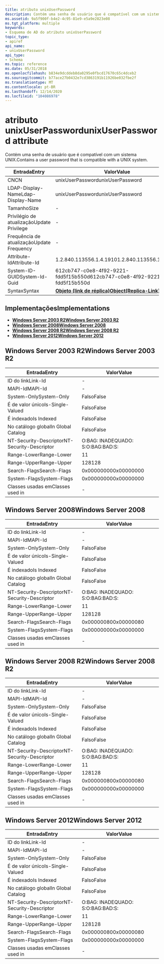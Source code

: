 ```yaml
---
title: atributo unixUserPassword
description: Contém uma senha de usuário que é compatível com um sistema UNIX.
ms.assetid: 9a5f900f-b4e2-4c95-81e9-e5a9e2823e08
ms.tgt_platform: multiple
keywords:
- Esquema de AD do atributo unixUserPassword
topic_type:
- apiref
api_name:
- unixUserPassword
api_type:
- Schema
ms.topic: reference
ms.date: 05/31/2018
ms.openlocfilehash: b834e9dcddeb8da0295e0fbcd17670c65c4dceb2
ms.sourcegitcommit: b77ace27b0432e7cd3863191b11926be032fbe2f
ms.translationtype: MT
ms.contentlocale: pt-BR
ms.lasthandoff: 12/14/2020
ms.locfileid: "104086978"
---
```

# <a name="unixuserpassword-attribute"></a><span data-ttu-id="f65a4-104">atributo unixUserPassword</span><span class="sxs-lookup"><span data-stu-id="f65a4-104">unixUserPassword attribute</span></span>

<span data-ttu-id="f65a4-105">Contém uma senha de usuário que é compatível com um sistema UNIX.</span><span class="sxs-lookup"><span data-stu-id="f65a4-105">Contains a user password that is compatible with a UNIX system.</span></span>



| <span data-ttu-id="f65a4-106">Entrada</span><span class="sxs-lookup"><span data-stu-id="f65a4-106">Entry</span></span> | <span data-ttu-id="f65a4-107">Valor</span><span class="sxs-lookup"><span data-stu-id="f65a4-107">Value</span></span> |
|-------------------|-------------------------------------------------------|
| <span data-ttu-id="f65a4-108">CN</span><span class="sxs-lookup"><span data-stu-id="f65a4-108">CN</span></span>                | <span data-ttu-id="f65a4-109">unixUserPassword</span><span class="sxs-lookup"><span data-stu-id="f65a4-109">unixUserPassword</span></span>                                      |
| <span data-ttu-id="f65a4-110">LDAP-Display-Name</span><span class="sxs-lookup"><span data-stu-id="f65a4-110">Ldap-Display-Name</span></span> | <span data-ttu-id="f65a4-111">unixUserPassword</span><span class="sxs-lookup"><span data-stu-id="f65a4-111">unixUserPassword</span></span>                                      |
| <span data-ttu-id="f65a4-112">Tamanho</span><span class="sxs-lookup"><span data-stu-id="f65a4-112">Size</span></span>              | \-                                                    |
| <span data-ttu-id="f65a4-113">Privilégio de atualização</span><span class="sxs-lookup"><span data-stu-id="f65a4-113">Update Privilege</span></span>  | \-                                                    |
| <span data-ttu-id="f65a4-114">Frequência de atualização</span><span class="sxs-lookup"><span data-stu-id="f65a4-114">Update Frequency</span></span>  | \-                                                    |
| <span data-ttu-id="f65a4-115">Attribute-Id</span><span class="sxs-lookup"><span data-stu-id="f65a4-115">Attribute-Id</span></span>      | <span data-ttu-id="f65a4-116">1.2.840.113556.1.4.1910</span><span class="sxs-lookup"><span data-stu-id="f65a4-116">1.2.840.113556.1.4.1910</span></span>                               |
| <span data-ttu-id="f65a4-117">System-ID-GUID</span><span class="sxs-lookup"><span data-stu-id="f65a4-117">System-Id-Guid</span></span>    | <span data-ttu-id="f65a4-118">612cb747-c0e8-4f92-9221-fdd5f15b550d</span><span class="sxs-lookup"><span data-stu-id="f65a4-118">612cb747-c0e8-4f92-9221-fdd5f15b550d</span></span>                  |
| <span data-ttu-id="f65a4-119">Syntax</span><span class="sxs-lookup"><span data-stu-id="f65a4-119">Syntax</span></span>            | [<span data-ttu-id="f65a4-120">**Objeto (link de réplica)**</span><span class="sxs-lookup"><span data-stu-id="f65a4-120">**Object(Replica-Link)**</span></span>](s-object-replica-link.md) |



## <a name="implementations"></a><span data-ttu-id="f65a4-121">Implementações</span><span class="sxs-lookup"><span data-stu-id="f65a4-121">Implementations</span></span>

-   [<span data-ttu-id="f65a4-122">**Windows Server 2003 R2**</span><span class="sxs-lookup"><span data-stu-id="f65a4-122">**Windows Server 2003 R2**</span></span>](#windows-server-2003-r2)
-   [<span data-ttu-id="f65a4-123">**Windows Server 2008**</span><span class="sxs-lookup"><span data-stu-id="f65a4-123">**Windows Server 2008**</span></span>](#windows-server-2008)
-   [<span data-ttu-id="f65a4-124">**Windows Server 2008 R2**</span><span class="sxs-lookup"><span data-stu-id="f65a4-124">**Windows Server 2008 R2**</span></span>](#windows-server-2008-r2)
-   [<span data-ttu-id="f65a4-125">**Windows Server 2012**</span><span class="sxs-lookup"><span data-stu-id="f65a4-125">**Windows Server 2012**</span></span>](#windows-server-2012)

## <a name="windows-server-2003-r2"></a><span data-ttu-id="f65a4-126">Windows Server 2003 R2</span><span class="sxs-lookup"><span data-stu-id="f65a4-126">Windows Server 2003 R2</span></span>



| <span data-ttu-id="f65a4-127">Entrada</span><span class="sxs-lookup"><span data-stu-id="f65a4-127">Entry</span></span> | <span data-ttu-id="f65a4-128">Valor</span><span class="sxs-lookup"><span data-stu-id="f65a4-128">Value</span></span> |
|------------------------|--------------|
| <span data-ttu-id="f65a4-129">ID do link</span><span class="sxs-lookup"><span data-stu-id="f65a4-129">Link-Id</span></span>                | \-           |
| <span data-ttu-id="f65a4-130">MAPI-Id</span><span class="sxs-lookup"><span data-stu-id="f65a4-130">MAPI-Id</span></span>                | \-           |
| <span data-ttu-id="f65a4-131">System-Only</span><span class="sxs-lookup"><span data-stu-id="f65a4-131">System-Only</span></span>            | <span data-ttu-id="f65a4-132">Falso</span><span class="sxs-lookup"><span data-stu-id="f65a4-132">False</span></span>        |
| <span data-ttu-id="f65a4-133">É de valor único</span><span class="sxs-lookup"><span data-stu-id="f65a4-133">Is-Single-Valued</span></span>       | <span data-ttu-id="f65a4-134">Falso</span><span class="sxs-lookup"><span data-stu-id="f65a4-134">False</span></span>        |
| <span data-ttu-id="f65a4-135">É indexado</span><span class="sxs-lookup"><span data-stu-id="f65a4-135">Is Indexed</span></span>             | <span data-ttu-id="f65a4-136">Falso</span><span class="sxs-lookup"><span data-stu-id="f65a4-136">False</span></span>        |
| <span data-ttu-id="f65a4-137">No catálogo global</span><span class="sxs-lookup"><span data-stu-id="f65a4-137">In Global Catalog</span></span>      | <span data-ttu-id="f65a4-138">Falso</span><span class="sxs-lookup"><span data-stu-id="f65a4-138">False</span></span>        |
| <span data-ttu-id="f65a4-139">NT-Security-Descriptor</span><span class="sxs-lookup"><span data-stu-id="f65a4-139">NT-Security-Descriptor</span></span> | <span data-ttu-id="f65a4-140">O:BAG: INADEQUADO: S:</span><span class="sxs-lookup"><span data-stu-id="f65a4-140">O:BAG:BAD:S:</span></span> |
| <span data-ttu-id="f65a4-141">Range-Lower</span><span class="sxs-lookup"><span data-stu-id="f65a4-141">Range-Lower</span></span>            | <span data-ttu-id="f65a4-142">1</span><span class="sxs-lookup"><span data-stu-id="f65a4-142">1</span></span>            |
| <span data-ttu-id="f65a4-143">Range-Upper</span><span class="sxs-lookup"><span data-stu-id="f65a4-143">Range-Upper</span></span>            | <span data-ttu-id="f65a4-144">128</span><span class="sxs-lookup"><span data-stu-id="f65a4-144">128</span></span>          |
| <span data-ttu-id="f65a4-145">Search-Flags</span><span class="sxs-lookup"><span data-stu-id="f65a4-145">Search-Flags</span></span>           | <span data-ttu-id="f65a4-146">0x00000000</span><span class="sxs-lookup"><span data-stu-id="f65a4-146">0x00000000</span></span>   |
| <span data-ttu-id="f65a4-147">System-Flags</span><span class="sxs-lookup"><span data-stu-id="f65a4-147">System-Flags</span></span>           | <span data-ttu-id="f65a4-148">0x00000000</span><span class="sxs-lookup"><span data-stu-id="f65a4-148">0x00000000</span></span>   |
| <span data-ttu-id="f65a4-149">Classes usadas em</span><span class="sxs-lookup"><span data-stu-id="f65a4-149">Classes used in</span></span>        | \-           |



## <a name="windows-server-2008"></a><span data-ttu-id="f65a4-150">Windows Server 2008</span><span class="sxs-lookup"><span data-stu-id="f65a4-150">Windows Server 2008</span></span>



| <span data-ttu-id="f65a4-151">Entrada</span><span class="sxs-lookup"><span data-stu-id="f65a4-151">Entry</span></span> | <span data-ttu-id="f65a4-152">Valor</span><span class="sxs-lookup"><span data-stu-id="f65a4-152">Value</span></span> |
|------------------------|--------------|
| <span data-ttu-id="f65a4-153">ID do link</span><span class="sxs-lookup"><span data-stu-id="f65a4-153">Link-Id</span></span>                | \-           |
| <span data-ttu-id="f65a4-154">MAPI-Id</span><span class="sxs-lookup"><span data-stu-id="f65a4-154">MAPI-Id</span></span>                | \-           |
| <span data-ttu-id="f65a4-155">System-Only</span><span class="sxs-lookup"><span data-stu-id="f65a4-155">System-Only</span></span>            | <span data-ttu-id="f65a4-156">Falso</span><span class="sxs-lookup"><span data-stu-id="f65a4-156">False</span></span>        |
| <span data-ttu-id="f65a4-157">É de valor único</span><span class="sxs-lookup"><span data-stu-id="f65a4-157">Is-Single-Valued</span></span>       | <span data-ttu-id="f65a4-158">Falso</span><span class="sxs-lookup"><span data-stu-id="f65a4-158">False</span></span>        |
| <span data-ttu-id="f65a4-159">É indexado</span><span class="sxs-lookup"><span data-stu-id="f65a4-159">Is Indexed</span></span>             | <span data-ttu-id="f65a4-160">Falso</span><span class="sxs-lookup"><span data-stu-id="f65a4-160">False</span></span>        |
| <span data-ttu-id="f65a4-161">No catálogo global</span><span class="sxs-lookup"><span data-stu-id="f65a4-161">In Global Catalog</span></span>      | <span data-ttu-id="f65a4-162">Falso</span><span class="sxs-lookup"><span data-stu-id="f65a4-162">False</span></span>        |
| <span data-ttu-id="f65a4-163">NT-Security-Descriptor</span><span class="sxs-lookup"><span data-stu-id="f65a4-163">NT-Security-Descriptor</span></span> | <span data-ttu-id="f65a4-164">O:BAG: INADEQUADO: S:</span><span class="sxs-lookup"><span data-stu-id="f65a4-164">O:BAG:BAD:S:</span></span> |
| <span data-ttu-id="f65a4-165">Range-Lower</span><span class="sxs-lookup"><span data-stu-id="f65a4-165">Range-Lower</span></span>            | <span data-ttu-id="f65a4-166">1</span><span class="sxs-lookup"><span data-stu-id="f65a4-166">1</span></span>            |
| <span data-ttu-id="f65a4-167">Range-Upper</span><span class="sxs-lookup"><span data-stu-id="f65a4-167">Range-Upper</span></span>            | <span data-ttu-id="f65a4-168">128</span><span class="sxs-lookup"><span data-stu-id="f65a4-168">128</span></span>          |
| <span data-ttu-id="f65a4-169">Search-Flags</span><span class="sxs-lookup"><span data-stu-id="f65a4-169">Search-Flags</span></span>           | <span data-ttu-id="f65a4-170">0x00000080</span><span class="sxs-lookup"><span data-stu-id="f65a4-170">0x00000080</span></span>   |
| <span data-ttu-id="f65a4-171">System-Flags</span><span class="sxs-lookup"><span data-stu-id="f65a4-171">System-Flags</span></span>           | <span data-ttu-id="f65a4-172">0x00000000</span><span class="sxs-lookup"><span data-stu-id="f65a4-172">0x00000000</span></span>   |
| <span data-ttu-id="f65a4-173">Classes usadas em</span><span class="sxs-lookup"><span data-stu-id="f65a4-173">Classes used in</span></span>        | \-           |



## <a name="windows-server-2008-r2"></a><span data-ttu-id="f65a4-174">Windows Server 2008 R2</span><span class="sxs-lookup"><span data-stu-id="f65a4-174">Windows Server 2008 R2</span></span>



| <span data-ttu-id="f65a4-175">Entrada</span><span class="sxs-lookup"><span data-stu-id="f65a4-175">Entry</span></span> | <span data-ttu-id="f65a4-176">Valor</span><span class="sxs-lookup"><span data-stu-id="f65a4-176">Value</span></span> |
|------------------------|--------------|
| <span data-ttu-id="f65a4-177">ID do link</span><span class="sxs-lookup"><span data-stu-id="f65a4-177">Link-Id</span></span>                | \-           |
| <span data-ttu-id="f65a4-178">MAPI-Id</span><span class="sxs-lookup"><span data-stu-id="f65a4-178">MAPI-Id</span></span>                | \-           |
| <span data-ttu-id="f65a4-179">System-Only</span><span class="sxs-lookup"><span data-stu-id="f65a4-179">System-Only</span></span>            | <span data-ttu-id="f65a4-180">Falso</span><span class="sxs-lookup"><span data-stu-id="f65a4-180">False</span></span>        |
| <span data-ttu-id="f65a4-181">É de valor único</span><span class="sxs-lookup"><span data-stu-id="f65a4-181">Is-Single-Valued</span></span>       | <span data-ttu-id="f65a4-182">Falso</span><span class="sxs-lookup"><span data-stu-id="f65a4-182">False</span></span>        |
| <span data-ttu-id="f65a4-183">É indexado</span><span class="sxs-lookup"><span data-stu-id="f65a4-183">Is Indexed</span></span>             | <span data-ttu-id="f65a4-184">Falso</span><span class="sxs-lookup"><span data-stu-id="f65a4-184">False</span></span>        |
| <span data-ttu-id="f65a4-185">No catálogo global</span><span class="sxs-lookup"><span data-stu-id="f65a4-185">In Global Catalog</span></span>      | <span data-ttu-id="f65a4-186">Falso</span><span class="sxs-lookup"><span data-stu-id="f65a4-186">False</span></span>        |
| <span data-ttu-id="f65a4-187">NT-Security-Descriptor</span><span class="sxs-lookup"><span data-stu-id="f65a4-187">NT-Security-Descriptor</span></span> | <span data-ttu-id="f65a4-188">O:BAG: INADEQUADO: S:</span><span class="sxs-lookup"><span data-stu-id="f65a4-188">O:BAG:BAD:S:</span></span> |
| <span data-ttu-id="f65a4-189">Range-Lower</span><span class="sxs-lookup"><span data-stu-id="f65a4-189">Range-Lower</span></span>            | <span data-ttu-id="f65a4-190">1</span><span class="sxs-lookup"><span data-stu-id="f65a4-190">1</span></span>            |
| <span data-ttu-id="f65a4-191">Range-Upper</span><span class="sxs-lookup"><span data-stu-id="f65a4-191">Range-Upper</span></span>            | <span data-ttu-id="f65a4-192">128</span><span class="sxs-lookup"><span data-stu-id="f65a4-192">128</span></span>          |
| <span data-ttu-id="f65a4-193">Search-Flags</span><span class="sxs-lookup"><span data-stu-id="f65a4-193">Search-Flags</span></span>           | <span data-ttu-id="f65a4-194">0x00000080</span><span class="sxs-lookup"><span data-stu-id="f65a4-194">0x00000080</span></span>   |
| <span data-ttu-id="f65a4-195">System-Flags</span><span class="sxs-lookup"><span data-stu-id="f65a4-195">System-Flags</span></span>           | <span data-ttu-id="f65a4-196">0x00000000</span><span class="sxs-lookup"><span data-stu-id="f65a4-196">0x00000000</span></span>   |
| <span data-ttu-id="f65a4-197">Classes usadas em</span><span class="sxs-lookup"><span data-stu-id="f65a4-197">Classes used in</span></span>        | \-           |



## <a name="windows-server-2012"></a><span data-ttu-id="f65a4-198">Windows Server 2012</span><span class="sxs-lookup"><span data-stu-id="f65a4-198">Windows Server 2012</span></span>



| <span data-ttu-id="f65a4-199">Entrada</span><span class="sxs-lookup"><span data-stu-id="f65a4-199">Entry</span></span> | <span data-ttu-id="f65a4-200">Valor</span><span class="sxs-lookup"><span data-stu-id="f65a4-200">Value</span></span> |
|------------------------|--------------|
| <span data-ttu-id="f65a4-201">ID do link</span><span class="sxs-lookup"><span data-stu-id="f65a4-201">Link-Id</span></span>                | \-           |
| <span data-ttu-id="f65a4-202">MAPI-Id</span><span class="sxs-lookup"><span data-stu-id="f65a4-202">MAPI-Id</span></span>                | \-           |
| <span data-ttu-id="f65a4-203">System-Only</span><span class="sxs-lookup"><span data-stu-id="f65a4-203">System-Only</span></span>            | <span data-ttu-id="f65a4-204">Falso</span><span class="sxs-lookup"><span data-stu-id="f65a4-204">False</span></span>        |
| <span data-ttu-id="f65a4-205">É de valor único</span><span class="sxs-lookup"><span data-stu-id="f65a4-205">Is-Single-Valued</span></span>       | <span data-ttu-id="f65a4-206">Falso</span><span class="sxs-lookup"><span data-stu-id="f65a4-206">False</span></span>        |
| <span data-ttu-id="f65a4-207">É indexado</span><span class="sxs-lookup"><span data-stu-id="f65a4-207">Is Indexed</span></span>             | <span data-ttu-id="f65a4-208">Falso</span><span class="sxs-lookup"><span data-stu-id="f65a4-208">False</span></span>        |
| <span data-ttu-id="f65a4-209">No catálogo global</span><span class="sxs-lookup"><span data-stu-id="f65a4-209">In Global Catalog</span></span>      | <span data-ttu-id="f65a4-210">Falso</span><span class="sxs-lookup"><span data-stu-id="f65a4-210">False</span></span>        |
| <span data-ttu-id="f65a4-211">NT-Security-Descriptor</span><span class="sxs-lookup"><span data-stu-id="f65a4-211">NT-Security-Descriptor</span></span> | <span data-ttu-id="f65a4-212">O:BAG: INADEQUADO: S:</span><span class="sxs-lookup"><span data-stu-id="f65a4-212">O:BAG:BAD:S:</span></span> |
| <span data-ttu-id="f65a4-213">Range-Lower</span><span class="sxs-lookup"><span data-stu-id="f65a4-213">Range-Lower</span></span>            | <span data-ttu-id="f65a4-214">1</span><span class="sxs-lookup"><span data-stu-id="f65a4-214">1</span></span>            |
| <span data-ttu-id="f65a4-215">Range-Upper</span><span class="sxs-lookup"><span data-stu-id="f65a4-215">Range-Upper</span></span>            | <span data-ttu-id="f65a4-216">128</span><span class="sxs-lookup"><span data-stu-id="f65a4-216">128</span></span>          |
| <span data-ttu-id="f65a4-217">Search-Flags</span><span class="sxs-lookup"><span data-stu-id="f65a4-217">Search-Flags</span></span>           | <span data-ttu-id="f65a4-218">0x00000080</span><span class="sxs-lookup"><span data-stu-id="f65a4-218">0x00000080</span></span>   |
| <span data-ttu-id="f65a4-219">System-Flags</span><span class="sxs-lookup"><span data-stu-id="f65a4-219">System-Flags</span></span>           | <span data-ttu-id="f65a4-220">0x00000000</span><span class="sxs-lookup"><span data-stu-id="f65a4-220">0x00000000</span></span>   |
| <span data-ttu-id="f65a4-221">Classes usadas em</span><span class="sxs-lookup"><span data-stu-id="f65a4-221">Classes used in</span></span>        | \-           |



 

 




